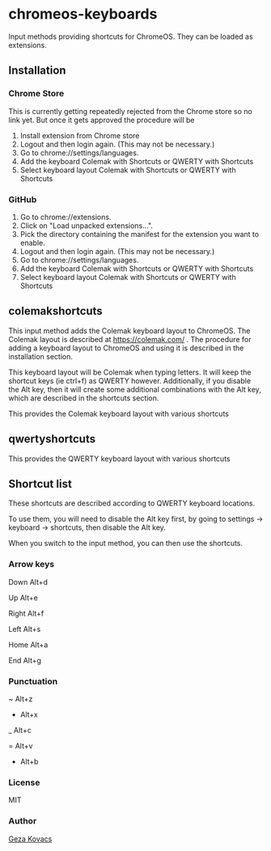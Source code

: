 # chromeos-keyboards

Input methods providing shortcuts for ChromeOS. They can be loaded as extensions.

## Installation
### Chrome Store

This is currently getting repeatedly rejected from the Chrome store so no link yet. But once it gets approved the procedure will be

1. Install extension from Chrome store
2. Logout and then login again. (This may not be necessary.)
3. Go to chrome://settings/languages.
4. Add the keyboard Colemak with Shortcuts or QWERTY with Shortcuts
5. Select keyboard layout  Colemak with Shortcuts or QWERTY with Shortcuts

### GitHub

1. Go to chrome://extensions.
2. Click on "Load unpacked extensions...".
3. Pick the directory containing the manifest for the extension you want to
enable.
4. Logout and then login again. (This may not be necessary.)
5. Go to chrome://settings/languages.
6. Add the keyboard Colemak with Shortcuts or QWERTY with Shortcuts
7. Select keyboard layout  Colemak with Shortcuts or QWERTY with Shortcuts

## colemakshortcuts

This input method adds the Colemak keyboard layout to ChromeOS. The Colemak layout is described at https://colemak.com/ . The procedure for adding a keyboard layout to ChromeOS and using it is described in the installation section.

This keyboard layout will be Colemak when typing letters. It will keep the shortcut keys (ie ctrl+f) as QWERTY however. Additionally, if you disable the Alt key, then it will create some additional combinations with the Alt key, which are described in the shortcuts section.

This provides the Colemak keyboard layout with various shortcuts

## qwertyshortcuts

This provides the QWERTY keyboard layout with various shortcuts

## Shortcut list

These shortcuts are described according to QWERTY keyboard locations.

To use them, you will need to disable the Alt key first, by going to settings -> keyboard -> shortcuts, then disable the Alt key.

When you switch to the input method, you can then use the shortcuts.

### Arrow keys

Down Alt+d

Up Alt+e

Right Alt+f

Left Alt+s

Home Alt+a

End Alt+g

### Punctuation

~ Alt+z

+ Alt+x

_ Alt+c

= Alt+v

- Alt+b

### License

MIT

### Author

[Geza Kovacs](https://github.com/gkovacs)

